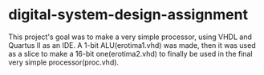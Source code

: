 # digital-system-design-assignment
This project's goal was to make a very simple processor, using VHDL and Quartus II as an IDE.
A 1-bit ALU(erotima1.vhd) was made, then it was used as a slice to make a 16-bit one(erotima2.vhd) to finally be used in the final very simple processor(proc.vhd).
